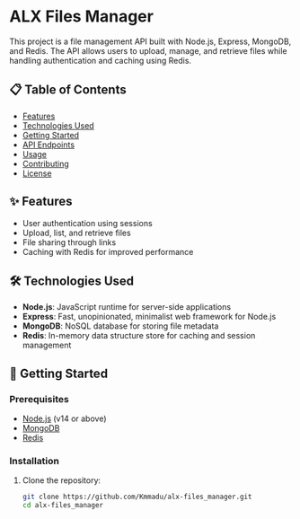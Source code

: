 # ALX Files Manager

This project is a file management API built with Node.js, Express, MongoDB, and Redis. The API allows users to upload, manage, and retrieve files while handling authentication and caching using Redis.

## 📋 Table of Contents

- [Features](#features)
- [Technologies Used](#technologies-used)
- [Getting Started](#getting-started)
- [API Endpoints](#api-endpoints)
- [Usage](#usage)
- [Contributing](#contributing)
- [License](#license)

## ✨ Features

- User authentication using sessions
- Upload, list, and retrieve files
- File sharing through links
- Caching with Redis for improved performance

## 🛠 Technologies Used

- **Node.js**: JavaScript runtime for server-side applications
- **Express**: Fast, unopinionated, minimalist web framework for Node.js
- **MongoDB**: NoSQL database for storing file metadata
- **Redis**: In-memory data structure store for caching and session management

## 🚀 Getting Started

### Prerequisites

- [Node.js](https://nodejs.org/) (v14 or above)
- [MongoDB](https://www.mongodb.com/)
- [Redis](https://redis.io/)

### Installation

1. Clone the repository:

   ```bash
   git clone https://github.com/Kmmadu/alx-files_manager.git
   cd alx-files_manager
